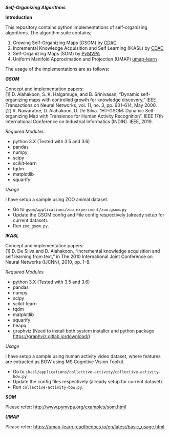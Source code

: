 **_Self-Organizing Algorithms_**

**Introduction**

This repository contains python implementations of self-organizing algorithms.
The algorithm suite contains;  

1. Growing Self-Organizing Maps (GSOM) by [CDAC](https://www.latrobe.edu.au/centre-for-data-analytics-and-cognition)   
2. Incremental Knowledge Acquisition and Self Learning (IKASL) by [CDAC](https://www.latrobe.edu.au/centre-for-data-analytics-and-cognition)
3. Self-Organizing Maps (SOM) by [PyMVPA](http://www.pymvpa.org/) 
4. Uniform Manifold Approximation and Projection (UMAP)  [umap-learn](https://pypi.org/project/umap-learn/) 

The usage of the implementations are as follows:
  
**_GSOM_**

Concept and implementation papers:  
[1] D. Alahakoon, S. K. Halgamuge, and B. Srinivasan, “Dynamic self-organizing maps with controlled growth for knowledge discovery,” IEEE Transactions on Neural Networks, vol. 11, no. 3, pp. 601–614, May 2000.  
[2] R. Nawaratne, D. Alahakoon, D. De Silva. “HT-GSOM: Dynamic Self-organizing Map with Transience for Human Activity Recognition”. IEEE 17th International Conference on Industrial Informatics (INDIN). IEEE, 2019.


_Required Modules_
* python 3.X (Tested with 3.5 and 3.6)
* pandas
* numpy
* scipy
* scikit-learn
* tqdm
* matplotlib
* squarify

_Usage_

I have setup a sample using ZOO animal dataset.

* Go to `gsom/applications/zoo_experiment/zoo.gsom.py`
* Update the GSOM config and File config respectively (already setup for current dataset).
* Run `zoo_gsom.py`.

**_IKASL_**

Concept and implementation papers:  
[1] D. De Silva and D. Alahakoon, “Incremental knowledge acquisition and self learning from text,” in The 2010 International Joint Conference on Neural Networks (IJCNN), 2010, pp. 1–8.

_Required Modules_
* python 3.X (Tested with 3.5 and 3.6)
* pandas
* numpy
* scipy
* scikit-learn
* tqdm
* matplotlib
* squarify
* heapq
* graphviz (Need to install both system installer and python package https://graphviz.gitlab.io/download/)

_Usage_

I have setup a sample using human activity video dataset, where features are extracted as BOW using MS Cognitive Vision Toolkit.

* Go to `ikasl/applications/collective-activity/collective-activity-bow.py`
* Update the config files respectively (already setup for current dataset).
* Run `collective-activity-bow.py`.

**_SOM_**

Please refer: http://www.pymvpa.org/examples/som.html

**_UMAP_**

Please refer: https://umap-learn.readthedocs.io/en/latest/basic_usage.html

